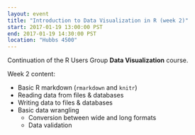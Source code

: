 ```yaml
---
layout: event
title: "Introduction to Data Visualization in R (week 2)"
start: 2017-01-19 13:00:00 PST
end: 2017-01-19 14:30:00 PST
location: "Hubbs 4500"
---
```


Continuation of the R Users Group **Data Visualization** course.

Week 2 content: 

* Basic R markdown (`rmarkdown` and `knitr`)
* Reading data from files & databases
* Writing data to files & databases
* Basic data wrangling
	- Conversion between wide and long formats
	- Data validation